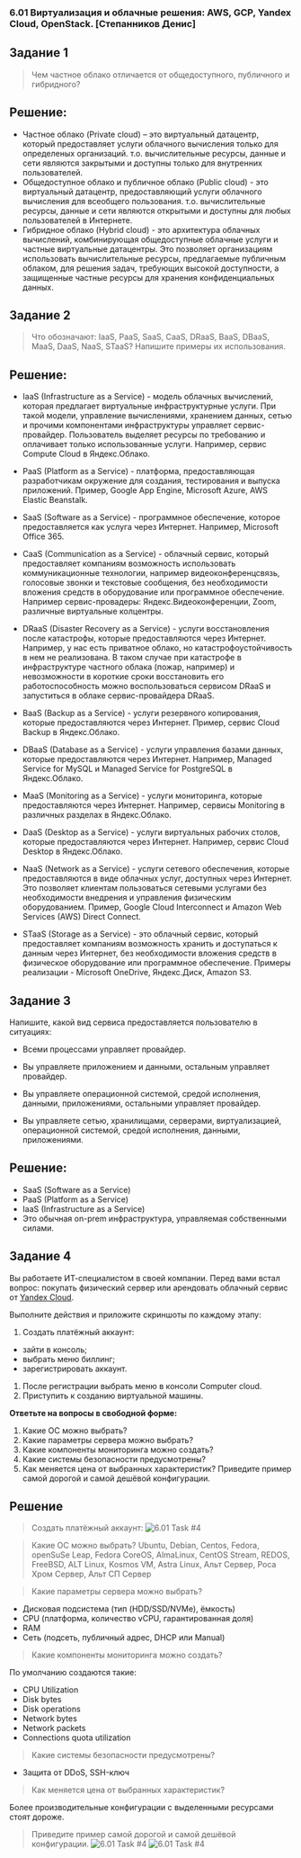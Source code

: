 ### 6.01 Виртуализация и облачные решения: AWS, GCP, Yandex Cloud, OpenStack. [Степанников Денис]
## Задание 1
>Чем частное облако отличается от общедоступного, публичного и гибридного?
 
 
## Решение:
- Частное облако (Private cloud) – это виртуальный датацентр, который предоставляет услуги облачного вычисления только для определеных организаций. т.о. вычислительные ресурсы, данные и сети являются закрытыми и доступны только для внутренних пользователей.
- Общедоступное облако и публичное облако (Public cloud) - это виртуальный датацентр, предоставляющий услуги облачного вычисления для всеобщего пользования. т.о. вычислительные ресурсы, данные и сети являются открытыми и доступны для любых пользователей в Интернете.
- Гибридное облако (Hybrid cloud) - это архитектура облачных вычислений, комбинирующая общедоступные облачные услуги и частные виртуальные датацентры. Это позволяет организациям использовать вычислительные ресурсы, предлагаемые публичным облаком, для решения задач, требующих высокой доступности, а защищенные частные ресурсы для хранения конфиденциальных данных.


## Задание 2
>Что обозначают: IaaS, PaaS, SaaS, CaaS, DRaaS, BaaS, DBaaS, MaaS, DaaS, NaaS, STaaS? Напишите примеры их использования.


## Решение:
- IaaS (Infrastructure as a Service) - модель облачных вычислений, которая предлагает виртуальные инфраструктурные услуги. При такой модели, управление вычислениями, хранением данных, сетью и прочими компонентами инфраструктуры управляет сервис-провайдер. Пользователь выделяет ресурсы по требованию и оплачивает только использованные услуги. Например, сервис Compute Cloud в Яндекс.Облако.

- PaaS (Platform as a Service) - платформа, предоставляющая разработчикам окружение для создания, тестирования и выпуска приложений. Пример, Google App Engine, Microsoft Azure, AWS Elastic Beanstalk.

- SaaS (Software as a Service) - программное обеспечение, которое предоставляется как услуга через Интернет. Например, Microsoft Office 365.

- CaaS (Communication as a Service) - облачный сервис, который предоставляет компаниям возможность использовать коммуникационные технологии, например видеоконференцсвязь, голосовые звонки и текстовые сообщения, без необходимости вложения средств в оборудование или программное обеспечение. Например сервис-провадеры: Яндекс.Видеоконференции, Zoom, различные виртуальные колцентры.

- DRaaS (Disaster Recovery as a Service) - услуги восстановления после катастрофы, которые предоставляются через Интернет. Например, у нас есть приватное облако, но катастрофоустойчивость в нем не реализована. В таком случае при катастрофе в инфраструктуре частного облака (пожар, например) и невозможности в короткие сроки восстановить его работоспособность можно воспользоваться сервисом DRaaS и запуститься в облаке сервис-провайдера DRaaS.

- BaaS (Backup as a Service) - услуги резервного копирования, которые предоставляются через Интернет. Пример, сервис Cloud Backup в Яндекс.Облако.

- DBaaS (Database as a Service) - услуги управления базами данных, которые предоставляются через Интернет. Например, Managed Service for MySQL и Managed Service for PostgreSQL в Яндекс.Облако.

- MaaS (Monitoring as a Service) - услуги мониторинга, которые предоставляются через Интернет. Например, сервисы Monitoring в различных разделах в Яндекс.Облако.

- DaaS (Desktop as a Service) - услуги виртуальных рабочих столов, которые предоставляются через Интернет. Например, сервис Cloud Desktop в Яндекс.Облако.

- NaaS (Network as a Service) - услуги сетевого обеспечения, которые предоставляются в виде облачных услуг, доступных через Интернет. Это позволяет клиентам пользоваться сетевыми услугами без необходимости внедрения и управления физическим оборудованием. Пример, Google Cloud Interconnect и Amazon Web Services (AWS) Direct Connect.

- STaaS (Storage as a Service) - это облачный сервис, который предоставляет компаниям возможность хранить и доступаться к данным через Интернет, без необходимости вложения средств в физическое оборудование или программное обеспечение. Примеры реализации - Microsoft OneDrive, Яндекс.Диск, Amazon S3.


## Задание 3
Напишите, какой вид сервиса предоставляется пользователю в ситуациях:

- Всеми процессами управляет провайдер.

- Вы управляете приложением и данными, остальным управляет провайдер.

- Вы управляете операционной системой, средой исполнения, данными, приложениями, остальными управляет провайдер.

- Вы управляете сетью, хранилищами, серверами, виртуализацией, операционной системой, средой исполнения, данными, приложениями.

## Решение:

- SaaS (Software as a Service)
- PaaS (Platform as a Service)
- IaaS (Infrastructure as a Service)
- Это обычная on-prem инфраструктура, управляемая собственными силами.

## Задание 4
Вы работаете ИТ-специалистом в своей компании. Перед вами встал вопрос: покупать физический сервер или арендовать облачный сервис от [Yandex Cloud](https://cloud.yandex.ru).
 
Выполните действия и приложите скриншоты по каждому этапу:

1. Создать платёжный аккаунт:
  - зайти в консоль;
  - выбрать меню биллинг; 
  - зарегистрировать аккаунт.
1. После регистрации выбрать меню в консоли Computer cloud. 
1. Приступить к созданию виртуальной машины. 
 
**Ответьте на вопросы в свободной форме:**
 
1. Какие ОС можно выбрать?
1. Какие параметры сервера можно выбрать?
1. Какие компоненты мониторинга можно создать?
1. Какие системы безопасности предусмотрены?
1. Как меняется цена от выбранных характеристик? Приведите пример самой дорогой и самой дешёвой конфигурации. 

## Решение
>Создать платёжный аккаунт:
![6.01 Task #4](screenshots/6.01.4.1.png)

>Какие ОС можно выбрать?
Ubuntu, Debian, Centos, Fedora, openSuSe Leap, Fedora CoreOS, AlmaLinux, CentOS Stream, REDOS, FreeBSD, ALT Linux, Kosmos VM, Astra Linux, Альт Сервер, Роса Хром Сервер, Альт СП Сервер  

> Какие параметры сервера можно выбрать?
- Дисковая подсистема (тип (HDD/SSD/NVMe), ёмкость)
- CPU (платформа, количество vCPU, гарантированная доля)
- RAM
- Сеть (подсеть, публичный адрес, DHCP или Manual)

>Какие компоненты мониторинга можно создать?

По умолчанию создаются такие:
- CPU Utilization
- Disk bytes
- Disk operations
- Network bytes
- Network packets
- Connections quota utilization

>Какие системы безопасности предусмотрены?
- Защита от DDoS, SSH-ключ 

>Как меняется цена от выбранных характеристик?

Более производительные конфигурации с выделенными ресурсами стоят дороже.

>Приведите пример самой дорогой и самой дешёвой конфигурации.
![6.01 Task #4](screenshots/6.01.4.2.png)
![6.01 Task #4](screenshots/6.01.4.3.png)


